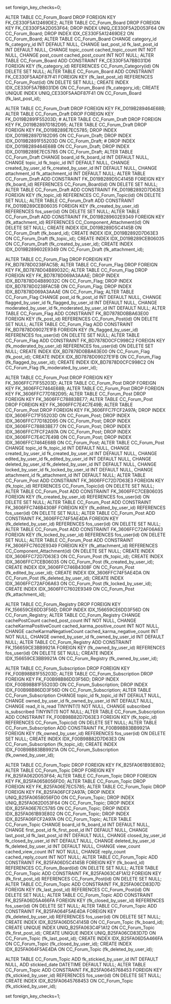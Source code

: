 set foreign_key_checks=0;


ALTER TABLE CC_Forum_Board DROP FOREIGN KEY FK_CE330F5A12469DE2;
ALTER TABLE CC_Forum_Board DROP FOREIGN KEY FK_CE330F5A2D053F64;
DROP INDEX UNIQ_CE330F5A2D053F64 ON CC_Forum_Board;
DROP INDEX IDX_CE330F5A12469DE2 ON CC_Forum_Board;
ALTER TABLE CC_Forum_Board 
	CHANGE category_id fk_category_id INT DEFAULT NULL,
	CHANGE last_post_id fk_last_post_id INT DEFAULT NULL,
	CHANGE topic_count cached_topic_count INT NOT NULL,
	CHANGE post_count cached_post_count INT NOT NULL;
ALTER TABLE CC_Forum_Board ADD CONSTRAINT FK_CE330F5A7BB031D6 FOREIGN KEY (fk_category_id) REFERENCES CC_Forum_Category(id) ON DELETE SET NULL;
ALTER TABLE CC_Forum_Board ADD CONSTRAINT FK_CE330F5AADF87F41 FOREIGN KEY (fk_last_post_id) REFERENCES CC_Forum_Post(id) ON DELETE SET NULL;
CREATE INDEX IDX_CE330F5A7BB031D6 ON CC_Forum_Board (fk_category_id);
CREATE UNIQUE INDEX UNIQ_CE330F5AADF87F41 ON CC_Forum_Board (fk_last_post_id);



ALTER TABLE CC_Forum_Draft DROP FOREIGN KEY FK_D019B289464E68B;
ALTER TABLE CC_Forum_Draft DROP FOREIGN KEY FK_D019B2891F55203D; #
ALTER TABLE CC_Forum_Draft DROP FOREIGN KEY FK_D019B2897D182D95;
ALTER TABLE CC_Forum_Draft DROP FOREIGN KEY FK_D019B289E7EC5785;
DROP INDEX IDX_D019B2897D182D95 ON CC_Forum_Draft;
DROP INDEX IDX_D019B2891F55203D ON CC_Forum_Draft; #
DROP INDEX IDX_D019B289464E68B ON CC_Forum_Draft;
DROP INDEX IDX_D019B289E7EC5785 ON CC_Forum_Draft;
ALTER TABLE CC_Forum_Draft
	 CHANGE board_id fk_board_id INT DEFAULT NULL,
	 CHANGE topic_id fk_topic_id INT DEFAULT NULL,
	 CHANGE created_by_user_id fk_created_by_user_id INT DEFAULT NULL,
	 CHANGE attachment_id fk_attachment_id INT DEFAULT NULL;
ALTER TABLE CC_Forum_Draft ADD CONSTRAINT FK_D019B289D5C4145B FOREIGN KEY (fk_board_id) REFERENCES CC_Forum_Board(id) ON DELETE SET NULL;
ALTER TABLE CC_Forum_Draft ADD CONSTRAINT FK_D019B2892D7D63E3 FOREIGN KEY (fk_topic_id) REFERENCES CC_Forum_Topic(id) ON DELETE SET NULL;
ALTER TABLE CC_Forum_Draft ADD CONSTRAINT FK_D019B289CEB06035 FOREIGN KEY (fk_created_by_user_id) REFERENCES fos_user(id) ON DELETE SET NULL;
ALTER TABLE CC_Forum_Draft ADD CONSTRAINT FK_D019B289602E9349 FOREIGN KEY (fk_attachment_id) REFERENCES CC_Component_Attachment(id) ON DELETE SET NULL;
CREATE INDEX IDX_D019B289D5C4145B ON CC_Forum_Draft (fk_board_id);
CREATE INDEX IDX_D019B2892D7D63E3 ON CC_Forum_Draft (fk_topic_id);
CREATE INDEX IDX_D019B289CEB06035 ON CC_Forum_Draft (fk_created_by_user_id);
CREATE INDEX IDX_D019B289602E9349 ON CC_Forum_Draft (fk_attachment_id);



ALTER TABLE CC_Forum_Flag DROP FOREIGN KEY FK_BD7878D0238FAC5B;
ALTER TABLE CC_Forum_Flag DROP FOREIGN KEY FK_BD7878D04B89032C;
ALTER TABLE CC_Forum_Flag DROP FOREIGN KEY FK_BD7878D069A3AAAE;
DROP INDEX IDX_BD7878D04B89032C ON CC_Forum_Flag;
DROP INDEX IDX_BD7878D0238FAC5B ON CC_Forum_Flag;
DROP INDEX IDX_BD7878D069A3AAAE ON CC_Forum_Flag;
ALTER TABLE CC_Forum_Flag 
	CHANGE post_id fk_post_id INT DEFAULT NULL, 
	CHANGE flagged_by_user_id fk_flagged_by_user_id INT DEFAULT NULL, 
	CHANGE moderated_by_user_id fk_moderated_by_user_id INT DEFAULT NULL;
ALTER TABLE CC_Forum_Flag ADD CONSTRAINT FK_BD7878D0BBA63E00 FOREIGN KEY (fk_post_id) REFERENCES CC_Forum_Post(id) ON DELETE SET NULL;
ALTER TABLE CC_Forum_Flag ADD CONSTRAINT FK_BD7878D09027E1FB FOREIGN KEY (fk_flagged_by_user_id) REFERENCES fos_user(id) ON DELETE SET NULL;
ALTER TABLE CC_Forum_Flag ADD CONSTRAINT FK_BD7878D0CFC998C2 FOREIGN KEY (fk_moderated_by_user_id) REFERENCES fos_user(id) ON DELETE SET NULL;
CREATE INDEX IDX_BD7878D0BBA63E00 ON CC_Forum_Flag (fk_post_id);
CREATE INDEX IDX_BD7878D09027E1FB ON CC_Forum_Flag (fk_flagged_by_user_id);
CREATE INDEX IDX_BD7878D0CFC998C2 ON CC_Forum_Flag (fk_moderated_by_user_id);



ALTER TABLE CC_Forum_Post DROP FOREIGN KEY FK_3606FFC71F55203D;
ALTER TABLE CC_Forum_Post DROP FOREIGN KEY FK_3606FFC7464E68B;
ALTER TABLE CC_Forum_Post DROP FOREIGN KEY FK_3606FFC77D182D95;
ALTER TABLE CC_Forum_Post DROP FOREIGN KEY FK_3606FFC78883BE77;
ALTER TABLE CC_Forum_Post DROP FOREIGN KEY FK_3606FFC7E4C7E49B;
ALTER TABLE CC_Forum_Post DROP FOREIGN KEY FK_3606FFC7FCF2A97A;
DROP INDEX IDX_3606FFC71F55203D ON CC_Forum_Post;
DROP INDEX IDX_3606FFC77D182D95 ON CC_Forum_Post;
DROP INDEX IDX_3606FFC78883BE77 ON CC_Forum_Post;
DROP INDEX IDX_3606FFC7FCF2A97A ON CC_Forum_Post;
DROP INDEX IDX_3606FFC7E4C7E49B ON CC_Forum_Post;
DROP INDEX IDX_3606FFC7464E68B ON CC_Forum_Post;
ALTER TABLE CC_Forum_Post 
	CHANGE topic_id fk_topic_id INT DEFAULT NULL, 
	CHANGE created_by_user_id fk_created_by_user_id INT DEFAULT NULL, 
	CHANGE edited_by_user_id fk_edited_by_user_id INT DEFAULT NULL, 
	CHANGE deleted_by_user_id fk_deleted_by_user_id INT DEFAULT NULL, 
	CHANGE locked_by_user_id fk_locked_by_user_id INT DEFAULT NULL, 
	CHANGE attachment_id fk_attachment_id INT DEFAULT NULL;
ALTER TABLE CC_Forum_Post ADD CONSTRAINT FK_3606FFC72D7D63E3 FOREIGN KEY (fk_topic_id) REFERENCES CC_Forum_Topic(id) ON DELETE SET NULL;
ALTER TABLE CC_Forum_Post ADD CONSTRAINT FK_3606FFC7CEB06035 FOREIGN KEY (fk_created_by_user_id) REFERENCES fos_user(id) ON DELETE SET NULL;
ALTER TABLE CC_Forum_Post ADD CONSTRAINT FK_3606FFC746B4308F FOREIGN KEY (fk_edited_by_user_id) REFERENCES fos_user(id) ON DELETE SET NULL;
ALTER TABLE CC_Forum_Post ADD CONSTRAINT FK_3606FFC74F5AE4DA FOREIGN KEY (fk_deleted_by_user_id) REFERENCES fos_user(id) ON DELETE SET NULL;
ALTER TABLE CC_Forum_Post ADD CONSTRAINT FK_3606FFC72AF06A63 FOREIGN KEY (fk_locked_by_user_id) REFERENCES fos_user(id) ON DELETE SET NULL;
ALTER TABLE CC_Forum_Post ADD CONSTRAINT FK_3606FFC7602E9349 FOREIGN KEY (fk_attachment_id) REFERENCES CC_Component_Attachment(id) ON DELETE SET NULL;
CREATE INDEX IDX_3606FFC72D7D63E3 ON CC_Forum_Post (fk_topic_id);
CREATE INDEX IDX_3606FFC7CEB06035 ON CC_Forum_Post (fk_created_by_user_id);
CREATE INDEX IDX_3606FFC746B4308F ON CC_Forum_Post (fk_edited_by_user_id);
CREATE INDEX IDX_3606FFC74F5AE4DA ON CC_Forum_Post (fk_deleted_by_user_id);
CREATE INDEX IDX_3606FFC72AF06A63 ON CC_Forum_Post (fk_locked_by_user_id);
CREATE INDEX IDX_3606FFC7602E9349 ON CC_Forum_Post (fk_attachment_id);



ALTER TABLE CC_Forum_Registry DROP FOREIGN KEY FK_156659CE6DD3F56D;
DROP INDEX IDX_156659CE6DD3F56D ON CC_Forum_Registry;
ALTER TABLE CC_Forum_Registry 
	CHANGE cachePostCount cached_post_count INT NOT NULL, 
	CHANGE cacheKarmaPositiveCount cached_karma_positive_count INT NOT NULL, 
	CHANGE cacheKarmaNegativeCount cached_karma_negative_count INT NOT NULL, 
	CHANGE owned_by_user_id fk_owned_by_user_id INT DEFAULT NULL;
ALTER TABLE CC_Forum_Registry ADD CONSTRAINT FK_156659CE3BB9921A FOREIGN KEY (fk_owned_by_user_id) REFERENCES fos_user(id) ON DELETE SET NULL;
CREATE INDEX IDX_156659CE3BB9921A ON CC_Forum_Registry (fk_owned_by_user_id);



ALTER TABLE CC_Forum_Subscription DROP FOREIGN KEY FK_F00B98B81F55203D;
ALTER TABLE CC_Forum_Subscription DROP FOREIGN KEY FK_F00B98B86DD3F56D;
DROP INDEX IDX_F00B98B81F55203D ON CC_Forum_Subscription;
DROP INDEX IDX_F00B98B86DD3F56D ON CC_Forum_Subscription;
ALTER TABLE CC_Forum_Subscription 
	CHANGE topic_id fk_topic_id INT DEFAULT NULL, 
	CHANGE owned_by_user_id fk_owned_by_user_id INT DEFAULT NULL, 
	CHANGE read_it is_read TINYINT(1) NOT NULL, 
	CHANGE subscribed is_subscribed TINYINT(1) NOT NULL;
ALTER TABLE CC_Forum_Subscription ADD CONSTRAINT FK_F00B98B82D7D63E3 FOREIGN KEY (fk_topic_id) REFERENCES CC_Forum_Topic(id) ON DELETE SET NULL;
ALTER TABLE CC_Forum_Subscription ADD CONSTRAINT FK_F00B98B83BB9921A FOREIGN KEY (fk_owned_by_user_id) REFERENCES fos_user(id) ON DELETE SET NULL;
CREATE INDEX IDX_F00B98B82D7D63E3 ON CC_Forum_Subscription (fk_topic_id);
CREATE INDEX IDX_F00B98B83BB9921A ON CC_Forum_Subscription (fk_owned_by_user_id);



ALTER TABLE CC_Forum_Topic DROP FOREIGN KEY FK_B25FA061B93E802;
ALTER TABLE CC_Forum_Topic DROP FOREIGN KEY FK_B25FA062D053F64;
ALTER TABLE CC_Forum_Topic DROP FOREIGN KEY FK_B25FA0658056FD0;
ALTER TABLE CC_Forum_Topic DROP FOREIGN KEY FK_B25FA06E7EC5785;
ALTER TABLE CC_Forum_Topic DROP FOREIGN KEY FK_B25FA06FCF2A97A;
DROP INDEX UNIQ_B25FA0658056FD0 ON CC_Forum_Topic;
DROP INDEX UNIQ_B25FA062D053F64 ON CC_Forum_Topic;
DROP INDEX IDX_B25FA06E7EC5785 ON CC_Forum_Topic;
DROP INDEX IDX_B25FA061B93E802 ON CC_Forum_Topic;
DROP INDEX IDX_B25FA06FCF2A97A ON CC_Forum_Topic;
ALTER TABLE CC_Forum_Topic 
	CHANGE board_id fk_board_id INT DEFAULT NULL, 
	CHANGE first_post_id fk_first_post_id INT DEFAULT NULL, 
	CHANGE last_post_id fk_last_post_id INT DEFAULT NULL, 
	CHANGE closed_by_user_id fk_closed_by_user_id INT DEFAULT NULL, 
	CHANGE deleted_by_user_id fk_deleted_by_user_id INT DEFAULT NULL, 
	CHANGE view_count cached_view_count INT NOT NULL, 
	CHANGE reply_count cached_reply_count INT NOT NULL;
ALTER TABLE CC_Forum_Topic ADD CONSTRAINT FK_B25FA06D5C4145B FOREIGN KEY (fk_board_id) REFERENCES CC_Forum_Board(id) ON DELETE SET NULL;
ALTER TABLE CC_Forum_Topic ADD CONSTRAINT FK_B25FA063C4F1A12 FOREIGN KEY (fk_first_post_id) REFERENCES CC_Forum_Post(id) ON DELETE SET NULL;
ALTER TABLE CC_Forum_Topic ADD CONSTRAINT FK_B25FA06CD83D7D FOREIGN KEY (fk_last_post_id) REFERENCES CC_Forum_Post(id) ON DELETE SET NULL;
ALTER TABLE CC_Forum_Topic ADD CONSTRAINT FK_B25FA06D5A466FA FOREIGN KEY (fk_closed_by_user_id) REFERENCES fos_user(id) ON DELETE SET NULL;
ALTER TABLE CC_Forum_Topic ADD CONSTRAINT FK_B25FA064F5AE4DA FOREIGN KEY (fk_deleted_by_user_id) REFERENCES fos_user(id) ON DELETE SET NULL;
CREATE INDEX IDX_B25FA06D5C4145B ON CC_Forum_Topic (fk_board_id);
CREATE UNIQUE INDEX UNIQ_B25FA063C4F1A12 ON CC_Forum_Topic (fk_first_post_id);
CREATE UNIQUE INDEX UNIQ_B25FA06CD83D7D ON CC_Forum_Topic (fk_last_post_id);
CREATE INDEX IDX_B25FA06D5A466FA ON CC_Forum_Topic (fk_closed_by_user_id);
CREATE INDEX IDX_B25FA064F5AE4DA ON CC_Forum_Topic (fk_deleted_by_user_id);

ALTER TABLE CC_Forum_Topic ADD fk_stickied_by_user_id INT DEFAULT NULL, ADD stickied_date DATETIME DEFAULT NULL;
ALTER TABLE CC_Forum_Topic ADD CONSTRAINT FK_B25FA0645768453 FOREIGN KEY (fk_stickied_by_user_id) REFERENCES fos_user(id) ON DELETE SET NULL;
CREATE INDEX IDX_B25FA0645768453 ON CC_Forum_Topic (fk_stickied_by_user_id);

set foreign_key_checks=1;
